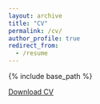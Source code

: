 ```yaml
---
layout: archive
title: "CV"
permalink: /cv/
author_profile: true
redirect_from:
  - /resume
---
```


{% include base_path %}

[Download CV](../assets/cv_vincent_micheli.pdf)